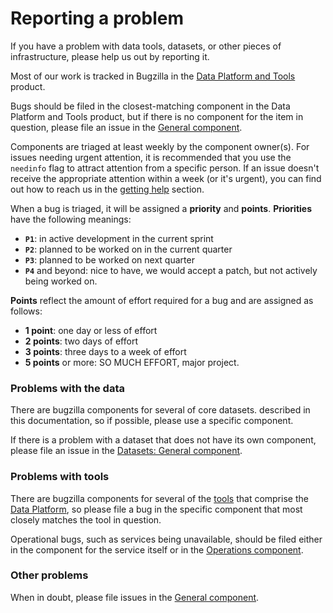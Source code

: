 # Reporting a problem

If you have a problem with data tools, datasets, or other pieces of infrastructure,
please help us out by reporting it.

Most of our work is tracked in Bugzilla in the [Data Platform and Tools](https://bugzilla.mozilla.org/enter_bug.cgi?product=Data%20Platform%20and%20Tools) product.

Bugs should be filed in the closest-matching component in the Data Platform and Tools
product, but if there is no component for the item in question, please file an issue
in the [General component](https://bugzilla.mozilla.org/enter_bug.cgi?product=Data%20Platform%20and%20Tools&component=General).

Components are triaged at least weekly by the component owner(s). For issues needing
urgent attention, it is recommended that you use the `needinfo` flag to attract attention
from a specific person. If an issue doesn't receive the appropriate attention within a
week (or it's urgent), you can find out how to reach us in the [getting help](getting_help.md) section.

When a bug is triaged, it will be assigned a **priority** and **points**. **Priorities** have the
following meanings:

- **`P1`**: in active development in the current sprint
- **`P2`**: planned to be worked on in the current quarter
- **`P3`**: planned to be worked on next quarter
- **`P4`** and beyond: nice to have, we would accept a patch, but not actively being worked on.

**Points** reflect the amount of effort required for a bug and are assigned as follows:

- **1 point**: one day or less of effort
- **2 points**: two days of effort
- **3 points**: three days to a week of effort
- **5 points** or more: SO MUCH EFFORT, major project.

### Problems with the data

There are bugzilla components for several of core datasets.
described in this documentation, so if possible, please use a specific component.

If there is a problem with a dataset that does not have its own component, please
file an issue in the [Datasets: General component](https://bugzilla.mozilla.org/enter_bug.cgi?product=Data%20Platform%20and%20Tools&component=Datasets%3A%20General).

### Problems with tools

There are bugzilla components for several of the [tools](../tools/interfaces.md) that
comprise the [Data Platform](https://bugzilla.mozilla.org/enter_bug.cgi?product=Data%20Platform%20and%20Tools),
so please file a bug in the specific component that most closely matches the
tool in question.

Operational bugs, such as services being unavailable, should be filed either in
the component for the service itself or in the [Operations component](https://bugzilla.mozilla.org/enter_bug.cgi?product=Data%20Platform%20and%20Tools&component=Operations).

### Other problems

When in doubt, please file issues in the [General component](https://bugzilla.mozilla.org/enter_bug.cgi?product=Data%20Platform%20and%20Tools&component=General).

